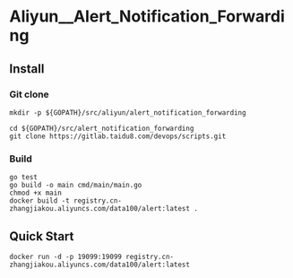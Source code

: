 # Aliyun__Alert_Notification_Forwarding

## Install

### Git clone

```shell
mkdir -p ${GOPATH}/src/aliyun/alert_notification_forwarding
```

```shell
cd ${GOPATH}/src/alert_notification_forwarding
git clone https://gitlab.taidu8.com/devops/scripts.git
```

### Build

```shell
go test
go build -o main cmd/main/main.go
chmod +x main
docker build -t registry.cn-zhangjiakou.aliyuncs.com/data100/alert:latest .
```

## Quick Start

```shell
docker run -d -p 19099:19099 registry.cn-zhangjiakou.aliyuncs.com/data100/alert:latest
```
